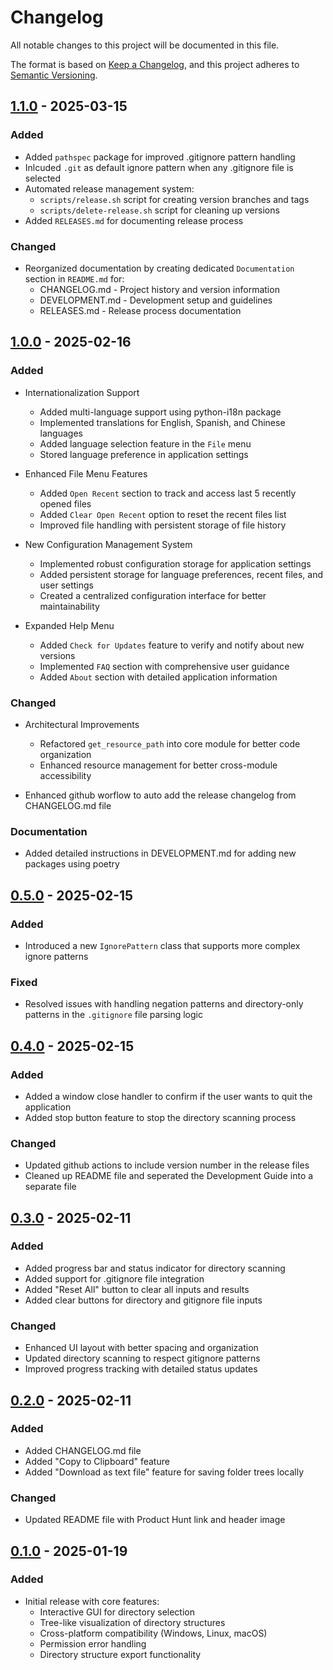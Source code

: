 # Changelog

All notable changes to this project will be documented in this file.

The format is based on [Keep a Changelog](https://keepachangelog.com/en/1.0.0/),
and this project adheres to [Semantic Versioning](https://semver.org/spec/v2.0.0.html).

## [1.1.0] - 2025-03-15
### Added
- Added `pathspec` package for improved .gitignore pattern handling
- Inlcuded `.git` as default ignore pattern when any .gitignore file is selected
- Automated release management system:
  - `scripts/release.sh` script for creating version branches and tags
  - `scripts/delete-release.sh` script for cleaning up versions
- Added `RELEASES.md` for documenting release process

### Changed
- Reorganized documentation by creating dedicated `Documentation` section in `README.md` for:
  - CHANGELOG.md - Project history and version information
  - DEVELOPMENT.md - Development setup and guidelines
  - RELEASES.md - Release process documentation

## [1.0.0] - 2025-02-16
### Added
- Internationalization Support
  - Added multi-language support using python-i18n package
  - Implemented translations for English, Spanish, and Chinese languages
  - Added language selection feature in the `File` menu
  - Stored language preference in application settings

- Enhanced File Menu Features
  - Added `Open Recent` section to track and access last 5 recently opened files
  - Added `Clear Open Recent` option to reset the recent files list
  - Improved file handling with persistent storage of file history

- New Configuration Management System
  - Implemented robust configuration storage for application settings
  - Added persistent storage for language preferences, recent files, and user settings
  - Created a centralized configuration interface for better maintainability

- Expanded Help Menu
  - Added `Check for Updates` feature to verify and notify about new versions
  - Implemented `FAQ` section with comprehensive user guidance
  - Added `About` section with detailed application information

### Changed
- Architectural Improvements
  - Refactored `get_resource_path` into core module for better code organization
  - Enhanced resource management for better cross-module accessibility

- Enhanced github worflow to auto add the release changelog from CHANGELOG.md file

### Documentation
- Added detailed instructions in DEVELOPMENT.md for adding new packages using poetry


## [0.5.0] - 2025-02-15
### Added
- Introduced a new `IgnorePattern` class that supports more complex ignore patterns

### Fixed
- Resolved issues with handling negation patterns and directory-only patterns in the `.gitignore` file parsing logic


## [0.4.0] - 2025-02-15
### Added
- Added a window close handler to confirm if the user wants to quit the application
- Added stop button feature to stop the directory scanning process

### Changed
- Updated github actions to include version number in the release files
- Cleaned up README file and seperated the Development Guide into a separate file


## [0.3.0] - 2025-02-11
### Added
- Added progress bar and status indicator for directory scanning
- Added support for .gitignore file integration
- Added "Reset All" button to clear all inputs and results
- Added clear buttons for directory and gitignore file inputs

### Changed
- Enhanced UI layout with better spacing and organization
- Updated directory scanning to respect gitignore patterns
- Improved progress tracking with detailed status updates


## [0.2.0] - 2025-02-11
### Added
- Added CHANGELOG.md file
- Added "Copy to Clipboard" feature 
- Added "Download as text file" feature for saving folder trees locally

### Changed
- Updated README file with Product Hunt link and header image

## [0.1.0] - 2025-01-19
### Added
- Initial release with core features:
  - Interactive GUI for directory selection
  - Tree-like visualization of directory structures
  - Cross-platform compatibility (Windows, Linux, macOS)
  - Permission error handling
  - Directory structure export functionality


[1.1.0]: https://github.com/ysskrishna/directory-printer/compare/v1.0.0...v1.1.0
[1.0.0]: https://github.com/ysskrishna/directory-printer/compare/v0.5.0...v1.0.0
[0.5.0]: https://github.com/ysskrishna/directory-printer/compare/v0.4.0...v0.5.0
[0.4.0]: https://github.com/ysskrishna/directory-printer/compare/v0.3.0...v0.4.0
[0.3.0]: https://github.com/ysskrishna/directory-printer/compare/v0.2.0...v0.3.0
[0.2.0]: https://github.com/ysskrishna/directory-printer/compare/v0.1.0...v0.2.0
[0.1.0]: https://github.com/ysskrishna/directory-printer/releases/tag/v0.1.0 